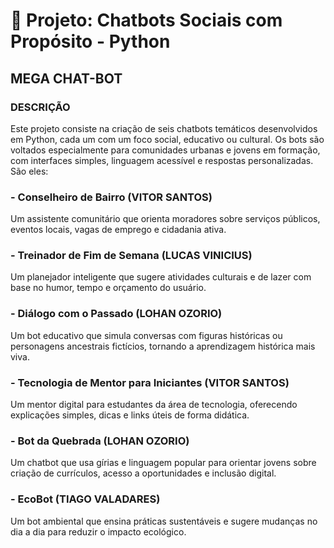 # 🧠 Projeto: Chatbots Sociais com Propósito - Python
## MEGA CHAT-BOT
### DESCRIÇÃO

Este projeto consiste na criação de seis chatbots temáticos desenvolvidos em Python, cada um com um foco social, educativo ou cultural. Os bots são voltados especialmente para comunidades urbanas e jovens em formação, com interfaces simples, linguagem acessível e respostas personalizadas. São eles:

### - Conselheiro de Bairro (VITOR SANTOS)
Um assistente comunitário que orienta moradores sobre serviços públicos, eventos locais, vagas de emprego e cidadania ativa.

### - Treinador de Fim de Semana (LUCAS VINICIUS) 
Um planejador inteligente que sugere atividades culturais e de lazer com base no humor, tempo e orçamento do usuário.

### - Diálogo com o Passado (LOHAN OZORIO)
Um bot educativo que simula conversas com figuras históricas ou personagens ancestrais fictícios, tornando a aprendizagem histórica mais viva.

### - Tecnologia de Mentor para Iniciantes (VITOR SANTOS)
Um mentor digital para estudantes da área de tecnologia, oferecendo explicações simples, dicas e links úteis de forma didática.

###  - Bot da Quebrada (LOHAN OZORIO)
Um chatbot que usa gírias e linguagem popular para orientar jovens sobre criação de currículos, acesso a oportunidades e inclusão digital.

### - EcoBot (TIAGO VALADARES) 
Um bot ambiental que ensina práticas sustentáveis e sugere mudanças no dia a dia para reduzir o impacto ecológico.

